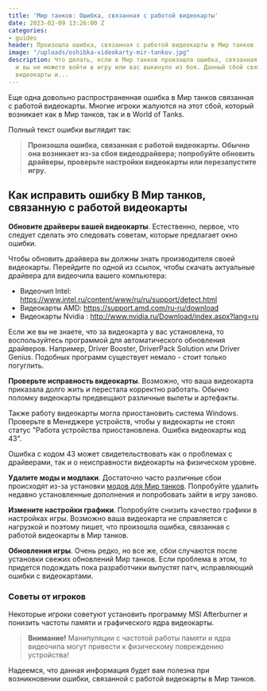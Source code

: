 ```yaml
---
title: 'Мир танков: Ошибка, связанная с работой видеокарты'
date: 2023-02-09 13:26:00 Z
categories:
- guides
header: Произошла ошибка, связанная с работой видеокарты в Мир танков
image: "/uploads/oshibka-videokarty-mir-tankov.jpg"
description: Что делать, если в Мир танков произошла ошибка, связанная с работой видеокарты
  и вы не можете войти в игру или вас выкинуло из боя. Данный сбой связан с работой
  видеокарты и...
---
```


Еще одна довольно распространенная ошибка в Мир танков связанная с работой видеокарты. Многие игроки жалуются на этот сбой, который возникает как в Мир танков, так и в World of Tanks.

Полный текст ошибки выглядит так:

> **Произошла ошибка, связанная с работой видеокарты.
Обычно она возникает из-за сбоя видеодрайвера; попробуйте обновить драйверы,
проверьте настройки видеокарты или перезапустите игру.**

## Как исправить ошибку В Мир танков, связанную с работой видеокарты

**Обновите драйверы вашей видеокарты**. Естественно, первое, что следует сделать это следовать советам, которые предлагает окно ошибки.

Чтобы обновить драйвера вы должны знать производителя своей видеокарты. Перейдите по одной из ссылок, чтобы скачать актуальные драйвера для видеочипа вашего компьютера:

* Видеочип Intel: https://www.intel.ru/content/www/ru/ru/support/detect.html<br>
* Видеокарты AMD: https://support.amd.com/ru-ru/download<br>
* Видеокарты Nvidia : http://www.nvidia.ru/Download/index.aspx?lang=ru

Если же вы не знаете, что за видеокарта у вас установлена, то воспользуйтесь программой для автоматического обновления драйверов. Например, Driver Booster, DriverPack Solution или Driver Genius. Подобных программ существует немало - стоит только погуглить.

<!-- Yandex.RTB R-A-1959236-6 -->
<div id="yandex_rtb_R-A-1959236-6"></div>
<script>window.yaContextCb.push(()=>{
  Ya.Context.AdvManager.render({
    renderTo: 'yandex_rtb_R-A-1959236-6',
    blockId: 'R-A-1959236-6'
  })
})</script>

**Проверьте исправность видеокарты**. Возможно, что ваша видеокарта приказала долго жить и перестала корректно работать. Обычно поломку видеокарты предвещают различные вылеты и артефакты.

Также работу видеокарты могла приостановить сиcтема Windows. Проверьте в Менеджере устройств, чтобы у видеокарты не стоял статус "Работа устройства приостановлена. Ошибка видеокарты код 43".

Ошибка с кодом 43 может свидетельствовать как о проблемах с драйверами, так и о неисправности видеокарты на физическом уровне.

**Удалите моды и модпаки**. Достаточно часто различные сбои происходят из-за установки [модов для Мир танков](https://protanks.ru/mods). Попробуйте удалить недавно установленные дополнения и попробовать зайти в игру заново.

**Измените настройки графики**. Попробуйте снизить качество графики в настройках игры. Возможно ваша видеокарта не справляется с нагрузкой и поэтому пишет, что произошла ошибка, связанная с работой видеокарты в Мир танков.

**Обновления игры**. Очень редко, но все же, сбои случаются после установки свежих обновлений Мир танков. Если проблема в этом, то придется подождать пока разработчики выпустят патч, исправляющий ошибки с видеокартами.

### Советы от игроков

Некоторые игроки советуют установить программу MSI Afterburner и понизить частоты памяти и графического ядра видеокарты.

> **Внимание!** Манипуляции с частотой работы памяти и ядра видеочипа могут привести к физическому повреждению устройства!

Надеемся, что данная информация будет вам полезна при возникновении ошибки, связанной с работой видеокарты в Мир танков.